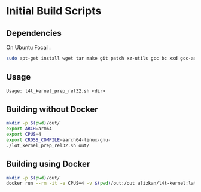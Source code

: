 # Initial Build Scripts

## Dependencies

On Ubuntu Focal :

```sh
sudo apt-get install wget tar make git patch xz-utils gcc bc xxd gcc-aarch64-linux-gnu build-essential bison flex python3 python3-distutils python3-dev swig python python-dev kmod
```

## Usage

```txt
Usage: l4t_kernel_prep_rel32.sh <dir>
```

## Building without Docker

```sh
mkdir -p $(pwd)/out/
export ARCH=arm64
export CPUS=4
export CROSS_COMPILE=aarch64-linux-gnu-
./l4t_kernel_prep_rel32.sh out/
```

## Building using Docker

```sh
mkdir -p $(pwd)/out/
docker run --rm -it -e CPUS=4 -v $(pwd)/out:/out alizkan/l4t-kernel:latest
```
